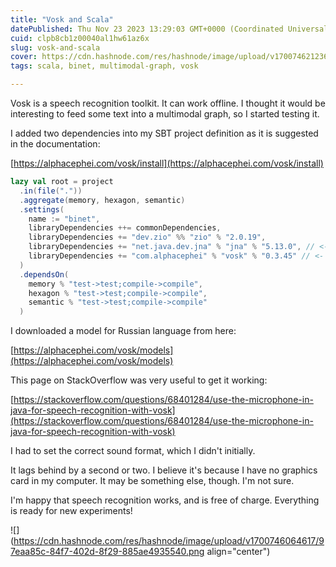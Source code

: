 ```yaml
---
title: "Vosk and Scala"
datePublished: Thu Nov 23 2023 13:29:03 GMT+0000 (Coordinated Universal Time)
cuid: clpb8cb1z00040al1hw61az6x
slug: vosk-and-scala
cover: https://cdn.hashnode.com/res/hashnode/image/upload/v1700746212367/78ed3545-22d2-42bb-a6d7-b306ec7dfba7.jpeg
tags: scala, binet, multimodal-graph, vosk

---
```


Vosk is a speech recognition toolkit. It can work offline. I thought it would be interesting to feed some text into a multimodal graph, so I started testing it.

I added two dependencies into my SBT project definition as it is suggested in the documentation:

[https://alphacephei.com/vosk/install](https://alphacephei.com/vosk/install)

```scala
lazy val root = project
  .in(file("."))
  .aggregate(memory, hexagon, semantic)
  .settings(
    name := "binet",
    libraryDependencies ++= commonDependencies,
    libraryDependencies += "dev.zio" %% "zio" % "2.0.19",
    libraryDependencies += "net.java.dev.jna" % "jna" % "5.13.0", // <- VOSK
    libraryDependencies += "com.alphacephei" % "vosk" % "0.3.45" // <- VOSK
  )
  .dependsOn(
    memory % "test->test;compile->compile",
    hexagon % "test->test;compile->compile",
    semantic % "test->test;compile->compile"
  )
```

I downloaded a model for Russian language from here:

[https://alphacephei.com/vosk/models](https://alphacephei.com/vosk/models)

This page on StackOverflow was very useful to get it working:

[https://stackoverflow.com/questions/68401284/use-the-microphone-in-java-for-speech-recognition-with-vosk](https://stackoverflow.com/questions/68401284/use-the-microphone-in-java-for-speech-recognition-with-vosk)

I had to set the correct sound format, which I didn't initially.

It lags behind by a second or two. I believe it's because I have no graphics card in my computer. It may be something else, though. I'm not sure.

I'm happy that speech recognition works, and is free of charge. Everything is ready for new experiments!

![](https://cdn.hashnode.com/res/hashnode/image/upload/v1700746064617/97eaa85c-84f7-402d-8f29-885ae4935540.png align="center")